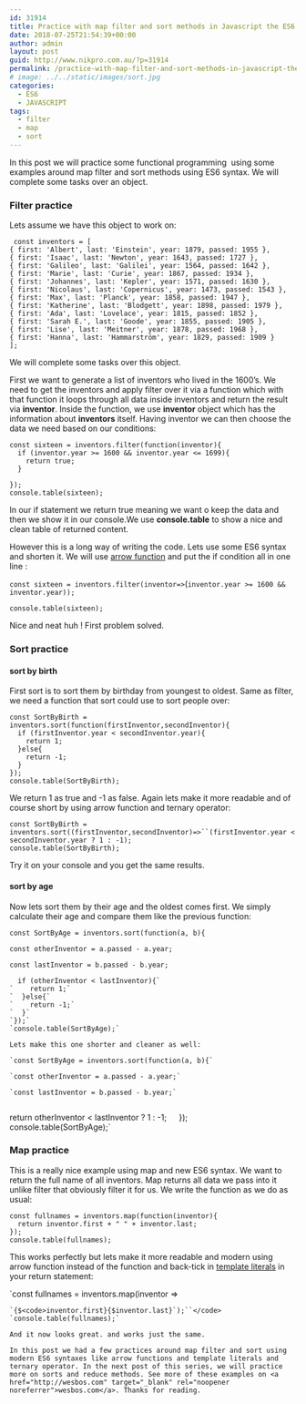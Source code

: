 ```yaml
---
id: 31914
title: Practice with map filter and sort methods in Javascript the ES6 way
date: 2018-07-25T21:54:39+00:00
author: admin
layout: post
guid: http://www.nikpro.com.au/?p=31914
permalink: /practice-with-map-filter-and-sort-methods-in-javascript-the-es6-way/
# image: ../../static/images/sort.jpg
categories:
  - ES6
  - JAVASCRIPT
tags:
  - filter
  - map
  - sort
---
```

In this post we will practice some functional programming  using some examples around map filter and sort methods using ES6 syntax. We will complete some tasks over an object.

### Filter practice

Lets assume we have this object to work on:

` const inventors = [`  
`{ first: 'Albert', last: 'Einstein', year: 1879, passed: 1955 },`  
`{ first: 'Isaac', last: 'Newton', year: 1643, passed: 1727 },`  
`{ first: 'Galileo', last: 'Galilei', year: 1564, passed: 1642 },`  
`{ first: 'Marie', last: 'Curie', year: 1867, passed: 1934 },`  
`{ first: 'Johannes', last: 'Kepler', year: 1571, passed: 1630 },`  
`{ first: 'Nicolaus', last: 'Copernicus', year: 1473, passed: 1543 },`  
`{ first: 'Max', last: 'Planck', year: 1858, passed: 1947 },`  
`{ first: 'Katherine', last: 'Blodgett', year: 1898, passed: 1979 },`  
`{ first: 'Ada', last: 'Lovelace', year: 1815, passed: 1852 },`  
`{ first: 'Sarah E.', last: 'Goode', year: 1855, passed: 1905 },`  
`{ first: 'Lise', last: 'Meitner', year: 1878, passed: 1968 },`  
`{ first: 'Hanna', last: 'Hammarström', year: 1829, passed: 1909 }`  
`];`

We will complete some tasks over this object. 

First we want to generate a list of inventors who lived in the 1600&#8217;s. We need to get the inventors and apply filter over it via a function which with that function it loops through all data inside inventors and return the result via **inventor**. Inside the function, we use **inventor** object which has the information about **inventors** itself. Having inventor we can then choose the data we need based on our conditions:

`const sixteen = inventors.filter(function(inventor){`  
`  if (inventor.year >= 1600 && inventor.year <= 1699){`  
`    return true;`  
`  }`

`});`  
`console.table(sixteen);`

In our if statement we return true meaning we want o keep the data and then we show it in our console.We use **console.table** to show a nice and clean table of returned content.

However this is a long way of writing the code. Lets use some ES6 syntax and shorten it. We will use [arrow function](http://www.nikpro.com.au/all-you-need-to-know-about-arrow-functions-in-javascript/) and put the if condition all in one line :

`const sixteen = inventors.filter(inventor=>`(`inventor.year >= 1600 && inventor.year));`

`console.table(sixteen);`

Nice and neat huh ! First problem solved.

### Sort practice

#### sort by birth

First sort is to sort them by birthday from youngest to oldest. Same as filter, we need a function that sort could use to sort people over:

`const SortByBirth = inventors.sort(function(firstInventor,secondInventor){`  
`  if (firstInventor.year < secondInventor.year){`  
`    return 1;`  
`  }else{`  
`    return -1;`  
`  }`  
`});`  
`console.table(SortByBirth);`

We return 1 as true and -1 as false. Again lets make it more readable and of course short by using arrow function and ternary operator:

`const SortByBirth = inventors.sort((firstInventor,secondInventor)=>``(firstInventor.year < secondInventor.year ? 1 : -1);`  
`console.table(SortByBirth);`

Try it on your console and you get the same results.

#### sort by age

Now lets sort them by their age and the oldest comes first. We simply calculate their age and compare them like the previous function:

`const SortByAge = inventors.sort(function(a, b){`

`const otherInventor = a.passed - a.year;`

`const lastInventor = b.passed - b.year;`


```
  if (otherInventor < lastInventor){`  
`    return 1;`  
`  }else{`  
`    return -1;`  
`  }`  
`});`  
`console.table(SortByAge);`

Lets make this one shorter and cleaner as well:

`const SortByAge = inventors.sort(function(a, b){`

`const otherInventor = a.passed - a.year;`

`const lastInventor = b.passed - b.year;`


```
return otherInventor < lastInventor ? 1 : -1;`  
`});`  
`console.table(SortByAge);`

### Map practice

This is a really nice example using map and new ES6 syntax. We want to return the full name of all inventors. Map returns all data we pass into it unlike filter that obviously filter it for us. We write the function as we do as usual:

`const fullnames = inventors.map(function(inventor){`  
`  return inventor.first + " " + inventor.last;`  
`});`  
`console.table(fullnames);`

This works perfectly but lets make it more readable and modern using arrow function instead of the function and back-tick in [template literals](http://www.nikpro.com.au/template-literals-in-js6-explained/) in your return statement:

`const fullnames = inventors.map(inventor =>
```
`{$<code>inventor.first}{$inventor.last}`);``</code>  
`console.table(fullnames);`

And it now looks great. and works just the same.

In this post we had a few practices around map filter and sort using modern ES6 syntaxes like arrow functions and template literals and ternary operator. In the next post of this series, we will practice more on sorts and reduce methods. See more of these examples on <a href="http://wesbos.com" target="_blank" rel="noopener noreferrer">wesbos.com</a>. Thanks for reading.